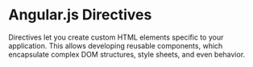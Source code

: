 # Angular.js Directives

Directives let you create custom HTML elements specific to your application. This allows developing reusable components, which encapsulate complex DOM structures, style sheets, and even behavior.
